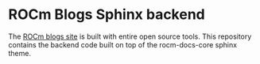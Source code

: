 # ROCm Blogs Sphinx backend

The [ROCm blogs site](http://rocm.blogs.amd.com) is built with entire open source tools. This repository contains the backend code built on top of the rocm-docs-core sphinx theme.
